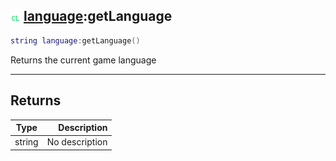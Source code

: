 ## ![client](../../.gitbook/assets/client.png) [language](./readme/language.md):getLanguage

```lua
string language:getLanguage()
```

Returns the current game language

------
## Returns

| Type   | Description |
| ------ | ----------: |
| string | No description |

